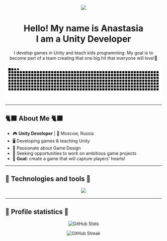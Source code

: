 
<p align="center">
  <img src="https://github.com/user-attachments/assets/58c64798-cc6f-4cad-89d2-f10796b3e3ad" width="100">
</p> 
<h1 align="center">   
  Hello! My name is Anastasia 
  <br> I am a Unity Developer  
</h1> 
<p align="center"> 
  I develop games in Unity and teach kids programming. 
  My goal is to become part of a team creating that one big hit that everyone will love!🐾 
</p>


<p align="center">
  <img src="https://raw.githubusercontent.com/BESHAM0N/BESHAM0N/output/github-snake.svg?palette=custom&color_snake=#ff69b4&color_dots=#ffffff,#f0f0ff,#dab6fc&color_bg=#9b59b6" />
</p>

---

## 🐈‍⬛ **About Me** 🐈‍⬛
- 🎮 **Unity Developer** | 🌃 Moscow, Russia  
- 🖥️ Developing games & teaching Unity  
- 🐾 Passionate about Game Design 
- 🌸 Seeking opportunities to work on ambitious game projects  
- 🌠 **Goal:** create a game that will capture players' hearts!  

---

## 🔮 **Technologies and tools** 🔮
<p align="center">
  <img src="https://skillicons.dev/icons?i=unity,cs,figma,rider,css,html,mysql" />
</p>

---

## 💮 **Profile statistics** 💮
<p align="center">
  <img src="https://github-readme-stats.vercel.app/api?username=BESHAM0N&show_icons=true&theme=radical&hide_border=true" alt="GitHub Stats" />
</p>

<p align="center">
  <img src="https://github-readme-streak-stats.herokuapp.com/?user=BESHAM0N&theme=radical&hide_border=true" alt="GitHub Streak" />
</p>
